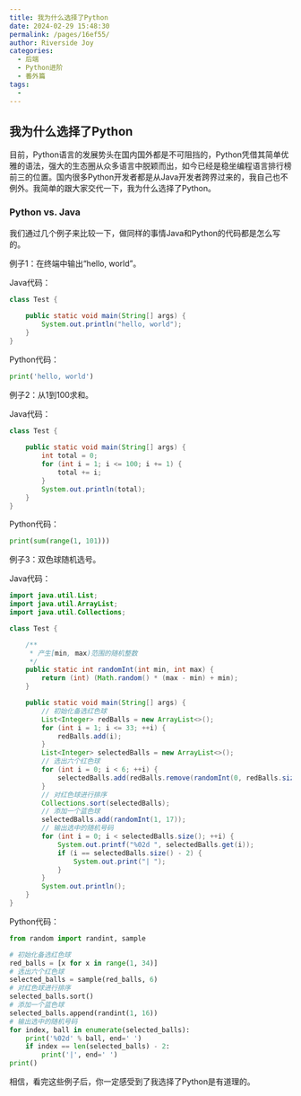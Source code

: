 ```yaml
---
title: 我为什么选择了Python
date: 2024-02-29 15:48:30
permalink: /pages/16ef55/
author: Riverside Joy
categories:
  - 后端
  - Python进阶
  - 番外篇
tags:
  - 
---
```

## 我为什么选择了Python

目前，Python语言的发展势头在国内国外都是不可阻挡的，Python凭借其简单优雅的语法，强大的生态圈从众多语言中脱颖而出，如今已经是稳坐编程语言排行榜前三的位置。国内很多Python开发者都是从Java开发者跨界过来的，我自己也不例外。我简单的跟大家交代一下，我为什么选择了Python。

### Python vs. Java

我们通过几个例子来比较一下，做同样的事情Java和Python的代码都是怎么写的。

例子1：在终端中输出“hello, world”。

Java代码：

```Java
class Test {
	
    public static void main(String[] args) {
        System.out.println("hello, world");
    }
}
```

Python代码：

```Python
print('hello, world')
```

例子2：从1到100求和。

Java代码：

```Java
class Test {
    
    public static void main(String[] args) {
        int total = 0;
        for (int i = 1; i <= 100; i += 1) {
            total += i;
        }
        System.out.println(total);
    }
}
```

Python代码：

```Python
print(sum(range(1, 101)))
```

例子3：双色球随机选号。

Java代码：

```Java
import java.util.List;
import java.util.ArrayList;
import java.util.Collections;

class Test {

    /**
     * 产生[min, max)范围的随机整数
     */
    public static int randomInt(int min, int max) {
        return (int) (Math.random() * (max - min) + min);
    }

    public static void main(String[] args) {
        // 初始化备选红色球
        List<Integer> redBalls = new ArrayList<>();
        for (int i = 1; i <= 33; ++i) {
            redBalls.add(i);
        }
        List<Integer> selectedBalls = new ArrayList<>();
        // 选出六个红色球
        for (int i = 0; i < 6; ++i) {
            selectedBalls.add(redBalls.remove(randomInt(0, redBalls.size())));
        }
        // 对红色球进行排序
        Collections.sort(selectedBalls);
        // 添加一个蓝色球
        selectedBalls.add(randomInt(1, 17));
        // 输出选中的随机号码
        for (int i = 0; i < selectedBalls.size(); ++i) {
            System.out.printf("%02d ", selectedBalls.get(i));
            if (i == selectedBalls.size() - 2) {
                System.out.print("| ");
            }
        }
        System.out.println();
    }
}
```

Python代码：

```Python
from random import randint, sample

# 初始化备选红色球
red_balls = [x for x in range(1, 34)]
# 选出六个红色球
selected_balls = sample(red_balls, 6)
# 对红色球进行排序
selected_balls.sort()
# 添加一个蓝色球
selected_balls.append(randint(1, 16))
# 输出选中的随机号码
for index, ball in enumerate(selected_balls):
    print('%02d' % ball, end=' ')
    if index == len(selected_balls) - 2:
        print('|', end=' ')
print()
```

相信，看完这些例子后，你一定感受到了我选择了Python是有道理的。